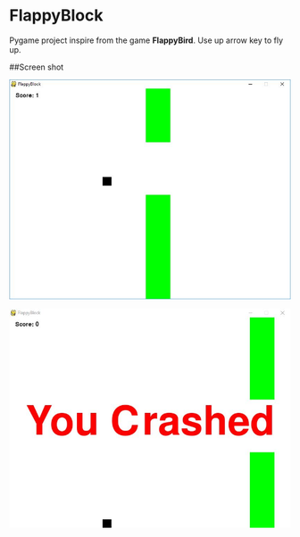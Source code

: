 # FlappyBlock
Pygame project inspire from the game __FlappyBird__. Use up arrow key to fly up.

##Screen shot

![Capture 1](ScreenShot\Capture_1.JPG)

![Capture 2](ScreenShot\Capture_2.JPG)
